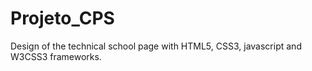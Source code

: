 # Projeto_CPS
Design of the technical school page with HTML5, CSS3, javascript and W3CSS3 frameworks.
